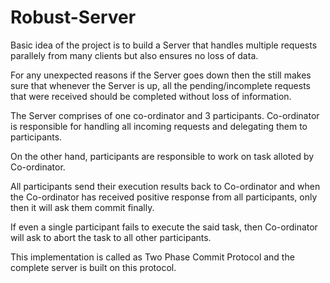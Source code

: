 # Robust-Server

Basic idea of the project is to build a Server that handles multiple requests parallely from many clients but also ensures no loss of data.

For any unexpected reasons if the Server goes down then the still makes sure that whenever the Server is up, all the pending/incomplete requests that were received should be completed without loss of information.

The Server comprises of one co-ordinator and 3 participants. Co-ordinator is responsible for handling all incoming requests and delegating them to participants.

On the other hand, participants are responsible to work on task alloted by Co-ordinator.

All participants send their execution results back to Co-ordinator and when the Co-ordinator has received positive response from all participants, only then it will ask them commit finally.

If even a single participant fails to execute the said task, then Co-ordinator will ask to abort the task to all other participants.

This implementation is called as Two Phase Commit Protocol and the complete server is built on this protocol.

